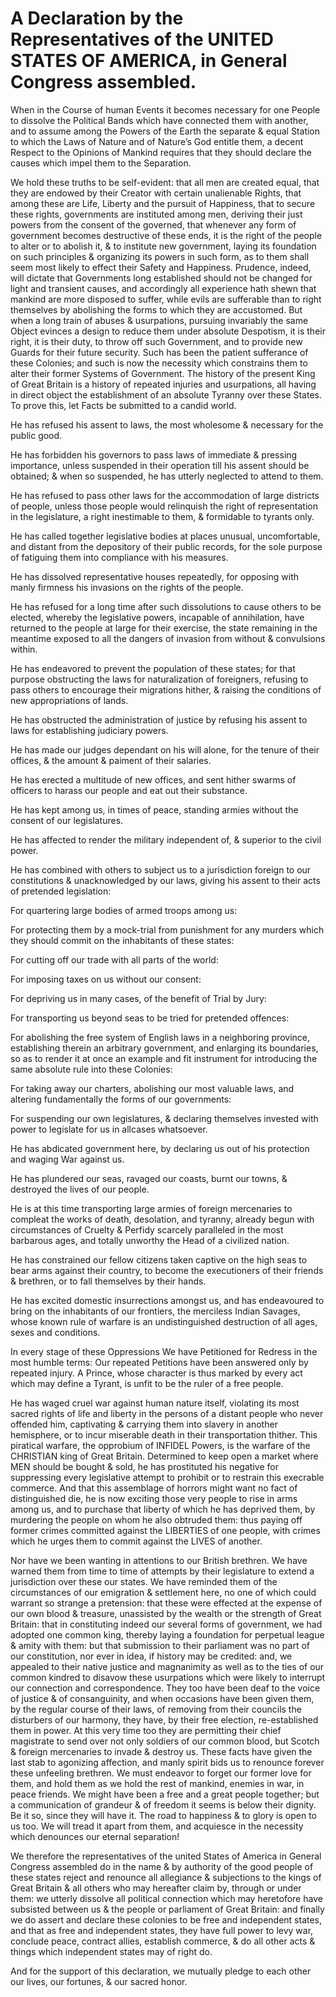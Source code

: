 # A Declaration by the Representatives of the UNITED STATES OF AMERICA, in General Congress assembled.

When in the Course of human Events it becomes necessary for one People to dissolve the Political Bands which have connected them with another, and to assume among the Powers of the Earth the separate & equal Station to which the Laws of Nature and of Nature’s God entitle them, a decent Respect to the Opinions of Mankind requires that they should declare the causes which impel them to the Separation.

We hold these truths to be self-evident:
that all men are created equal,
that they are endowed by their Creator with certain unalienable Rights,
that among these are Life, Liberty and the pursuit of Happiness,
that to secure these rights, governments are instituted among men, deriving their just powers from the consent of the governed,
that whenever any form of government becomes destructive of these ends, it is the right of the people to alter or to abolish it, & to institute new government, laying its foundation on such principles & organizing its powers in such form, as to them shall seem most likely to effect their Safety and Happiness.
Prudence, indeed, will dictate that Governments long established should not be changed for light and transient causes,
and accordingly all experience hath shewn that mankind are more disposed to suffer, while evils are sufferable than to right themselves by abolishing the forms to which they are accustomed.
But when a long train of abuses & usurpations, pursuing invariably the same Object evinces a design to reduce them under absolute Despotism, it is their right, it is their duty, to throw off such Government, and to provide new Guards for their future security.
Such has been the patient sufferance of these Colonies; and such is now the necessity which constrains them to alter their former Systems of Government.
The history of the present King of Great Britain is a history of repeated injuries and usurpations, all having in direct object the establishment of an absolute Tyranny over these States.
To prove this, let Facts be submitted to a candid world.

He has refused his assent to laws, the most wholesome & necessary for the public good.

He has forbidden his governors to pass laws of immediate & pressing importance, unless suspended in their operation till his assent should be obtained; & when so suspended, he has utterly neglected to attend to them.

He has refused to pass other laws for the accommodation of large districts of people, unless those people would relinquish the right of representation in the legislature, a right inestimable to them, & formidable to tyrants only.

He has called together legislative bodies at places unusual, uncomfortable, and distant from the depository of their public records, for the sole purpose of fatiguing them into compliance with his measures.

He has dissolved representative houses repeatedly, for opposing with manly firmness his invasions on the rights of the people.

He has refused for a long time after such dissolutions to cause others to be elected, whereby the legislative powers, incapable of annihilation, have returned to the people at large for their exercise, the state remaining in the meantime exposed to all the dangers of invasion from without & convulsions within.

He has endeavored to prevent the population of these states; for that purpose obstructing the laws for naturalization of foreigners, refusing to pass others to encourage their migrations hither, & raising the conditions of new appropriations of lands.

He has obstructed the administration of justice by refusing his assent to laws for establishing judiciary powers.

He has made our judges dependant on his will alone, for the tenure of their offices, & the amount & paiment of their salaries.

He has erected a multitude of new offices, and sent hither swarms of officers to harass our people and eat out their substance.

He has kept among us, in times of peace, standing armies without the consent of our legislatures.

He has affected to render the military independent of, & superior to the civil power.

He has combined with others to subject us to a jurisdiction foreign to our constitutions & unacknowledged by our laws, giving his assent to their acts of pretended legislation:

For quartering large bodies of armed troops among us:

For protecting them by a mock-trial from punishment for any murders which they should commit on the inhabitants of these states:

For cutting off our trade with all parts of the world:

For imposing taxes on us without our consent:

For depriving us in many cases, of the benefit of Trial by Jury:

For transporting us beyond seas to be tried for pretended offences:

For abolishing the free system of English laws in a neighboring province, establishing therein an arbitrary government, and enlarging its boundaries, so as to render it at once an example and fit instrument for introducing the same absolute rule into these Colonies:

For taking away our charters, abolishing our most valuable laws, and altering fundamentally the forms of our governments:

For suspending our own legislatures, & declaring themselves invested with power to legislate for us in allcases whatsoever.

He has abdicated government here, by declaring us out of his protection and waging War against us.

He has plundered our seas, ravaged our coasts, burnt our towns, & destroyed the lives of our people.

He is at this time transporting large armies of foreign mercenaries to compleat the works of death, desolation, and tyranny, already begun with circumstances of Cruelty & Perfidy scarcely paralleled in the most barbarous ages, and totally unworthy the Head of a civilized nation.

He has constrained our fellow citizens taken captive on the high seas to bear arms against their country, to become the executioners of their friends & brethren, or to fall themselves by their hands.

He has excited domestic insurrections amongst us, and has endeavoured to bring on the inhabitants of our frontiers, the merciless Indian Savages, whose known rule of warfare is an undistinguished destruction of all ages, sexes and conditions.

In every stage of these Oppressions We have Petitioned for Redress in the most humble terms: Our repeated Petitions have been answered only by repeated injury. A Prince, whose character is thus marked by every act which may define a Tyrant, is unfit to be the ruler of a free people.

He has waged cruel war against human nature itself, violating its most sacred rights of life and liberty in the persons of a distant people who never offended him, captivating & carrying them into slavery in another hemisphere, or to incur miserable death in their transportation thither.
This piratical warfare, the opprobium of INFIDEL Powers, is the warfare of the CHRISTIAN king of Great Britain.
Determined to keep open a market where MEN should be bought & sold, he has prostituted his negative for suppressing every legislative attempt to prohibit or to restrain this execrable commerce. And that this assemblage of horrors might want no fact of distinguished die, he is now exciting those very people to rise in arms among us, and to purchase that liberty of which he has deprived them, by murdering the people on whom he also obtruded them: thus paying off former crimes committed against the LIBERTIES of one people, with crimes which he urges them to commit against the LIVES of another.

Nor have we been wanting in attentions to our British brethren.
We have warned them from time to time of attempts by their legislature to extend a jurisdiction over these our states.
We have reminded them of the circumstances of our emigration & settlement here, no one of which could warrant so strange a pretension:
that these were effected at the expense of our own blood & treasure, unassisted by the wealth or the strength of Great Britain:
that in constituting indeed our several forms of government, we had adopted one common king, thereby laying a foundation for perpetual league & amity with them:
but that submission to their parliament was no part of our constitution, nor ever in idea, if history may be credited:
and, we appealed to their native justice and magnanimity as well as to the ties of our common kindred to disavow these usurpations which were likely to  interrupt our connection and correspondence.
They too have been deaf to the voice of justice & of consanguinity, and when occasions have been given them, by the regular course of their laws, of removing from their councils the disturbers of our harmony, they have, by their free election, re-established them in power.
At this very time too they are permitting their chief magistrate to send over not only soldiers of our common blood, but Scotch & foreign mercenaries to invade & destroy us.
These facts have given the last stab to agonizing affection, and manly spirit bids us to renounce forever these unfeeling brethren.
We must endeavor to forget our former love for them, and hold them as we hold the rest of mankind, enemies in war, in peace friends. We might have been a free and a great people together; but a communication of grandeur & of freedom it seems is below their dignity. Be it so, since they will have it. The road to happiness & to glory is open to us too. We will tread it apart from them, and acquiesce in the necessity which denounces our eternal separation!

We therefore the representatives of the united States of America in General Congress assembled  do in the name & by authority of the good people of these states  reject and renounce all allegiance & subjections to the kings of Great Britain & all others who may hereafter claim by, through or under them: we utterly dissolve all political connection which may heretofore have subsisted between us & the people or parliament of Great Britain: and finally we do assert and declare these colonies to be free and independent states,  and that as free and independent states, they have full power to levy war, conclude peace, contract allies, establish commerce, & do all other acts & things which independent states may of right do.

And for the support of this declaration,  we mutually pledge to each other our lives, our fortunes, & our sacred honor.

